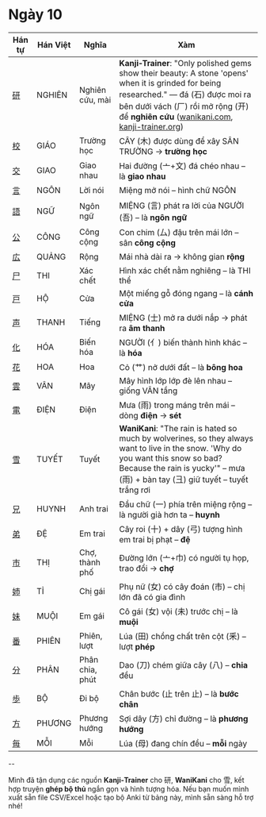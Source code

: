 # Ngày 10

| Hán tự | Hán Việt | Nghĩa | Xàm |
| -------------------------------- | ------ | ---------- | ----------------------------------------------------------------------------------------------------------------------------------------------------------- |
| [<span class="stroke-order">研</span>](https://mazii.net/vi-VN/search/kanji/javi/研) | NGHIÊN | Nghiên cứu, mài | **Kanji‑Trainer**: "Only polished gems show their beauty: A stone 'opens' when it is grinded for being researched." — đá (石) được moi ra bên dưới vách (厂) rồi mở rộng (开) để **nghiên cứu** ([wanikani.com][1], [kanji-trainer.org][2]) |
| [<span class="stroke-order">校</span>](https://mazii.net/vi-VN/search/kanji/javi/校) | GIÁO | Trường học | CÂY (木) được dùng để xây SÂN TRƯỜNG → **trường học** |
| [<span class="stroke-order">交</span>](https://mazii.net/vi-VN/search/kanji/javi/交) | GIAO | Giao nhau | Hai đường (亠+文) đá chéo nhau – là **giao nhau** |
| [<span class="stroke-order">言</span>](https://mazii.net/vi-VN/search/kanji/javi/言) | NGÔN | Lời nói | Miệng mở nói – hình chữ NGÔN |
| [<span class="stroke-order">語</span>](https://mazii.net/vi-VN/search/kanji/javi/語) | NGỮ | Ngôn ngữ | MIỆNG (言) phát ra lời của NGƯỜI (吾) – là **ngôn ngữ** |
| [<span class="stroke-order">公</span>](https://mazii.net/vi-VN/search/kanji/javi/公) | CÔNG | Công cộng | Con chim (厶) đậu trên mái lớn – sân **công cộng** |
| [<span class="stroke-order">広</span>](https://mazii.net/vi-VN/search/kanji/javi/広) | QUẢNG | Rộng | Mái nhà dài ra → không gian **rộng** |
| [<span class="stroke-order">尸</span>](https://mazii.net/vi-VN/search/kanji/javi/尸) | THI | Xác chết | Hình xác chết nằm nghiêng – là THI thể |
| [<span class="stroke-order">戸</span>](https://mazii.net/vi-VN/search/kanji/javi/戸) | HỘ | Cửa | Một miếng gỗ đóng ngang – là **cánh cửa** |
| [<span class="stroke-order">声</span>](https://mazii.net/vi-VN/search/kanji/javi/声) | THANH | Tiếng | MIỆNG (士) mở ra dưới nắp → phát ra **âm thanh** |
| [<span class="stroke-order">化</span>](https://mazii.net/vi-VN/search/kanji/javi/化) | HÓA | Biến hóa | NGƯỜI (亻) biến thành hình khác – là **hóa** |
| [<span class="stroke-order">花</span>](https://mazii.net/vi-VN/search/kanji/javi/花) | HOA | Hoa | Cỏ (艹) nở dưới đất – là **bông hoa** |
| [<span class="stroke-order">雲</span>](https://mazii.net/vi-VN/search/kanji/javi/雲) | VÂN | Mây | Mây hình lớp lớp đè lên nhau – giống VÂN tầng |
| [<span class="stroke-order">電</span>](https://mazii.net/vi-VN/search/kanji/javi/電) | ĐIỆN | Điện | Mưa (雨) trong máng trên mái – dòng **điện** → **sét** |
| [<span class="stroke-order">雪</span>](https://mazii.net/vi-VN/search/kanji/javi/雪) | TUYẾT | Tuyết | **WaniKani**: "The rain is hated so much by wolverines, so they always want to live in the snow. 'Why do you want this snow so bad? Because the rain is yucky'" – mưa (雨) + bàn tay (彐) giữ tuyết – tuyết trắng rơi |
| [<span class="stroke-order">兄</span>](https://mazii.net/vi-VN/search/kanji/javi/兄) | HUYNH | Anh trai | Đầu chữ (一) phía trên miệng rộng – là người già hơn ta – **huynh** |
| [<span class="stroke-order">弟</span>](https://mazii.net/vi-VN/search/kanji/javi/弟) | ĐỆ | Em trai | Cây roi (十) + dây (弓) tượng hình em trai bị phạt – **đệ** |
| [<span class="stroke-order">市</span>](https://mazii.net/vi-VN/search/kanji/javi/市) | THỊ | Chợ, thành phố | Đường lớn (亠+巾) có người tụ họp, trao đổi → **chợ** |
| [<span class="stroke-order">姉</span>](https://mazii.net/vi-VN/search/kanji/javi/姉) | TỈ | Chị gái | Phụ nữ (女) có cây đoán (市) – chị lớn đã có gia đình |
| [<span class="stroke-order">妹</span>](https://mazii.net/vi-VN/search/kanji/javi/妹) | MUỘI | Em gái | Cô gái (女) vội (未) trước chị – là **muội** |
| [<span class="stroke-order">番</span>](https://mazii.net/vi-VN/search/kanji/javi/番) | PHIÊN | Phiên, lượt | Lúa (田) chồng chất trên cột (釆) – lượt **phép** |
| [<span class="stroke-order">分</span>](https://mazii.net/vi-VN/search/kanji/javi/分) | PHÂN | Phân chia, phút | Dao (刀) chém giữa cây (八) – **chia** đều |
| [<span class="stroke-order">歩</span>](https://mazii.net/vi-VN/search/kanji/javi/歩) | BỘ | Đi bộ | Chân bước (止 trên 止) – là **bước chân** |
| [<span class="stroke-order">方</span>](https://mazii.net/vi-VN/search/kanji/javi/方) | PHƯƠNG | Phương hướng | Sợi dây (方) chỉ đường – là **phương hướng** |
| [<span class="stroke-order">毎</span>](https://mazii.net/vi-VN/search/kanji/javi/毎) | MỖI | Mỗi | Lúa (母) đang chín đều – **mỗi** ngày |

--

Mình đã tận dụng các nguồn **Kanji‑Trainer** cho 研, **WaniKani** cho 雪, kết hợp truyện **ghép bộ thủ** ngắn gọn và hình tượng hóa. Nếu bạn muốn mình xuất sẵn file CSV/Excel hoặc tạo bộ Anki từ bảng này, mình sẵn sàng hỗ trợ nhé!

[1]: https://www.wanikani.com/kanji/%E7%A0%94?utm_source=chatgpt.com "WaniKani / Kanji / 研"
[2]: https://www.kanji-trainer.org/Mnemonic_phrase/Mnemonic_%E7%A0%94.html?utm_source=chatgpt.com "Memory phrase (Mnemonic) for the Japanese Kanji: 研"
